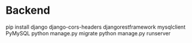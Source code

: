 # Backend

pip install django django-cors-headers djangorestframework mysqlclient PyMySQL
python manage.py migrate
python manage.py runserver